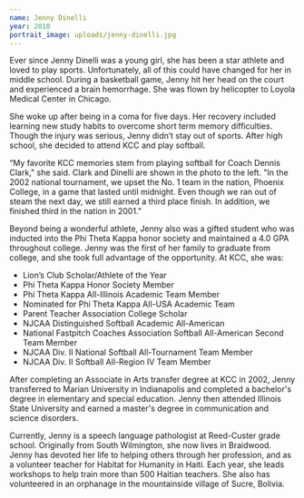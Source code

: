 ```yaml
---
name: Jenny Dinelli
year: 2010
portrait_image: uploads/jenny-dinelli.jpg
---
```


Ever since Jenny Dinelli was a young girl, she has been a star athlete and loved to play sports. Unfortunately, all of this could have changed for her in middle school. During a basketball game, Jenny hit her head on the court and experienced a brain hemorrhage. She was flown by helicopter to Loyola Medical Center in Chicago.

She woke up after being in a coma for five days. Her recovery included learning new study habits to overcome short term memory difficulties. Though the injury was serious, Jenny didn’t stay out of sports. After high school, she decided to attend KCC and play softball.

“My favorite KCC memories stem from playing softball for Coach Dennis Clark," she said. Clark and Dinelli are shown in the photo to the left. "In the 2002 national tournament, we upset the  No. 1 team in the nation, Phoenix College, in a game that lasted until midnight. Even though we ran out of steam the next day, we still earned a third place finish. In addition, we finished third in the nation in 2001.”

Beyond being a wonderful athlete, Jenny also was a gifted student who was inducted into the Phi Theta Kappa honor society and maintained a 4.0 GPA throughout college. Jenny was the first of her family to graduate from college, and she took full advantage of the opportunity. At KCC, she was:

-   Lion’s Club Scholar/Athlete of the Year
-   Phi Theta Kappa Honor Society Member
-   Phi Theta Kappa All-Illinois Academic Team Member
-   Nominated for Phi Theta Kappa All-USA Academic Team
-   Parent Teacher Association College Scholar
-   NJCAA Distinguished Softball Academic All-American
-   National Fastpitch Coaches Association Softball All-American Second Team Member
-   NJCAA Div. II National Softball All-Tournament Team Member
-   NJCAA Div. II Softball All-Region IV Team Member

After completing an Associate in Arts transfer degree at KCC in 2002, Jenny transferred to Marian University in Indianapolis and completed a bachelor's degree in elementary and special education. Jenny then attended Illinois State University and earned a master's degree in communication and science disorders.

Currently, Jenny is a speech language pathologist at Reed-Custer grade school. Originally from South Wilmington, she now lives in Braidwood. Jenny has devoted her life to helping others through her profession, and as a volunteer teacher for Habitat for Humanity in Haiti. Each year, she leads workshops to help train more than 500 Haitian teachers. She also has volunteered in an orphanage in the mountainside village of Sucre, Bolivia.
